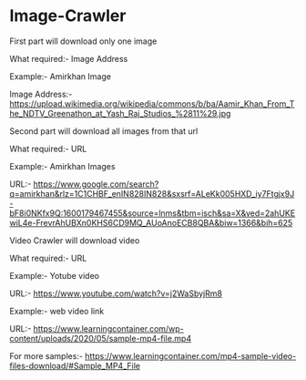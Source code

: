 # Image-Crawler

First part will download only one image

What required:- Image Address

Example:- Amirkhan Image

Image Address:- https://upload.wikimedia.org/wikipedia/commons/b/ba/Aamir_Khan_From_The_NDTV_Greenathon_at_Yash_Raj_Studios_%2811%29.jpg

Second part will download all images from that url

What required:- URL

Example:- Amirkhan Images

URL:- https://www.google.com/search?q=amirkhan&rlz=1C1CHBF_enIN828IN828&sxsrf=ALeKk005HXD_iy7Ftgjx9J-bF8i0NKfx9Q:1600179467455&source=lnms&tbm=isch&sa=X&ved=2ahUKEwiL4e-FrevrAhUBXn0KHS6CD9MQ_AUoAnoECB8QBA&biw=1366&bih=625

Video Crawler will download video

What required:- URL

Example:- Yotube video

URL:- https://www.youtube.com/watch?v=j2WaSbyjRm8

Example:- web video link

URL:- https://www.learningcontainer.com/wp-content/uploads/2020/05/sample-mp4-file.mp4

For more samples:- https://www.learningcontainer.com/mp4-sample-video-files-download/#Sample_MP4_File

